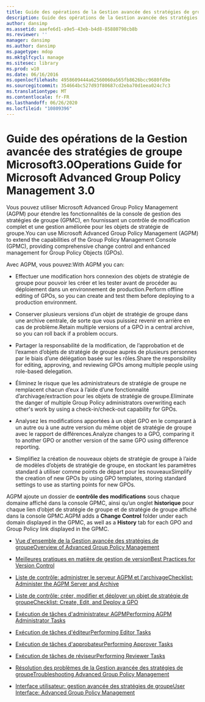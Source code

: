 ```yaml
---
title: Guide des opérations de la Gestion avancée des stratégies de groupe Microsoft3.0
description: Guide des opérations de la Gestion avancée des stratégies de groupe Microsoft3.0
author: dansimp
ms.assetid: aaefe6d1-a9e5-43eb-b4d8-85880798cb8b
ms.reviewer: ''
manager: dansimp
ms.author: dansimp
ms.pagetype: mdop
ms.mktglfcycl: manage
ms.sitesec: library
ms.prod: w10
ms.date: 06/16/2016
ms.openlocfilehash: 4958609444a62560060a565fb8626bcc9680fd9e
ms.sourcegitcommit: 354664bc527d93f80687cd2eba70d1eea024c7c3
ms.translationtype: MT
ms.contentlocale: fr-FR
ms.lasthandoff: 06/26/2020
ms.locfileid: "10809396"
---
```

# <span data-ttu-id="571b1-103">Guide des opérations de la Gestion avancée des stratégies de groupe Microsoft3.0</span><span class="sxs-lookup"><span data-stu-id="571b1-103">Operations Guide for Microsoft Advanced Group Policy Management 3.0</span></span>


<span data-ttu-id="571b1-104">Vous pouvez utiliser Microsoft Advanced Group Policy Management (AGPM) pour étendre les fonctionnalités de la console de gestion des stratégies de groupe (GPMC), en fournissant un contrôle de modification complet et une gestion améliorée pour les objets de stratégie de groupe.</span><span class="sxs-lookup"><span data-stu-id="571b1-104">You can use Microsoft Advanced Group Policy Management (AGPM) to extend the capabilities of the Group Policy Management Console (GPMC), providing comprehensive change control and enhanced management for Group Policy Objects (GPOs).</span></span>

<span data-ttu-id="571b1-105">Avec AGPM, vous pouvez:</span><span class="sxs-lookup"><span data-stu-id="571b1-105">With AGPM you can:</span></span>

-   <span data-ttu-id="571b1-106">Effectuer une modification hors connexion des objets de stratégie de groupe pour pouvoir les créer et les tester avant de procéder au déploiement dans un environnement de production.</span><span class="sxs-lookup"><span data-stu-id="571b1-106">Perform offline editing of GPOs, so you can create and test them before deploying to a production environment.</span></span>

-   <span data-ttu-id="571b1-107">Conserver plusieurs versions d’un objet de stratégie de groupe dans une archive centrale, de sorte que vous puissiez revenir en arrière en cas de problème.</span><span class="sxs-lookup"><span data-stu-id="571b1-107">Retain multiple versions of a GPO in a central archive, so you can roll back if a problem occurs.</span></span>

-   <span data-ttu-id="571b1-108">Partager la responsabilité de la modification, de l’approbation et de l’examen d’objets de stratégie de groupe auprès de plusieurs personnes par le biais d’une délégation basée sur les rôles.</span><span class="sxs-lookup"><span data-stu-id="571b1-108">Share the responsibility for editing, approving, and reviewing GPOs among multiple people using role-based delegation.</span></span>

-   <span data-ttu-id="571b1-109">Éliminez le risque que les administrateurs de stratégie de groupe ne remplacent chacun d’eux à l’aide d’une fonctionnalité d’archivage/extraction pour les objets de stratégie de groupe.</span><span class="sxs-lookup"><span data-stu-id="571b1-109">Eliminate the danger of multiple Group Policy administrators overwriting each other's work by using a check-in/check-out capability for GPOs.</span></span>

-   <span data-ttu-id="571b1-110">Analysez les modifications apportées à un objet GPO en le comparant à un autre ou à une autre version du même objet de stratégie de groupe avec le rapport de différences.</span><span class="sxs-lookup"><span data-stu-id="571b1-110">Analyze changes to a GPO, comparing it to another GPO or another version of the same GPO using difference reporting.</span></span>

-   <span data-ttu-id="571b1-111">Simplifiez la création de nouveaux objets de stratégie de groupe à l’aide de modèles d’objets de stratégie de groupe, en stockant les paramètres standard à utiliser comme points de départ pour les nouveaux</span><span class="sxs-lookup"><span data-stu-id="571b1-111">Simplify the creation of new GPOs by using GPO templates, storing standard settings to use as starting points for new GPOs.</span></span>

<span data-ttu-id="571b1-112">AGPM ajoute un dossier de **contrôle des modifications** sous chaque domaine affiché dans la console GPMC, ainsi qu’un onglet **historique** pour chaque lien d’objet de stratégie de groupe et de stratégie de groupe affiché dans la console GPMC.</span><span class="sxs-lookup"><span data-stu-id="571b1-112">AGPM adds a **Change Control** folder under each domain displayed in the GPMC, as well as a **History** tab for each GPO and Group Policy link displayed in the GPMC.</span></span>

-   [<span data-ttu-id="571b1-113">Vue d'ensemble de la Gestion avancée des stratégies de groupe</span><span class="sxs-lookup"><span data-stu-id="571b1-113">Overview of Advanced Group Policy Management</span></span>](overview-of-advanced-group-policy-management-agpm30ops.md)

-   [<span data-ttu-id="571b1-114">Meilleures pratiques en matière de gestion de version</span><span class="sxs-lookup"><span data-stu-id="571b1-114">Best Practices for Version Control</span></span>](best-practices-for-version-control.md)

-   [<span data-ttu-id="571b1-115">Liste de contrôle: administrer le serveur AGPM et l'archivage</span><span class="sxs-lookup"><span data-stu-id="571b1-115">Checklist: Administer the AGPM Server and Archive</span></span>](checklist-administer-the-agpm-server-and-archive.md)

-   [<span data-ttu-id="571b1-116">Liste de contrôle: créer, modifier et déployer un objet de stratégie de groupe</span><span class="sxs-lookup"><span data-stu-id="571b1-116">Checklist: Create, Edit, and Deploy a GPO</span></span>](checklist-create-edit-and-deploy-a-gpo-agpm30ops.md)

-   [<span data-ttu-id="571b1-117">Exécution de tâches d'administrateur AGPM</span><span class="sxs-lookup"><span data-stu-id="571b1-117">Performing AGPM Administrator Tasks</span></span>](performing-agpm-administrator-tasks-agpm30ops.md)

-   [<span data-ttu-id="571b1-118">Exécution de tâches d'éditeur</span><span class="sxs-lookup"><span data-stu-id="571b1-118">Performing Editor Tasks</span></span>](performing-editor-tasks-agpm30ops.md)

-   [<span data-ttu-id="571b1-119">Exécution de tâches d'approbateur</span><span class="sxs-lookup"><span data-stu-id="571b1-119">Performing Approver Tasks</span></span>](performing-approver-tasks-agpm30ops.md)

-   [<span data-ttu-id="571b1-120">Exécution de tâches de réviseur</span><span class="sxs-lookup"><span data-stu-id="571b1-120">Performing Reviewer Tasks</span></span>](performing-reviewer-tasks-agpm30ops.md)

-   [<span data-ttu-id="571b1-121">Résolution des problèmes de la Gestion avancée des stratégies de groupe</span><span class="sxs-lookup"><span data-stu-id="571b1-121">Troubleshooting Advanced Group Policy Management</span></span>](troubleshooting-advanced-group-policy-management-agpm30ops.md)

-   [<span data-ttu-id="571b1-122">Interface utilisateur: gestion avancée des stratégies de groupe</span><span class="sxs-lookup"><span data-stu-id="571b1-122">User Interface: Advanced Group Policy Management</span></span>](user-interface-advanced-group-policy-management-agpm30ops.md)

 

 





